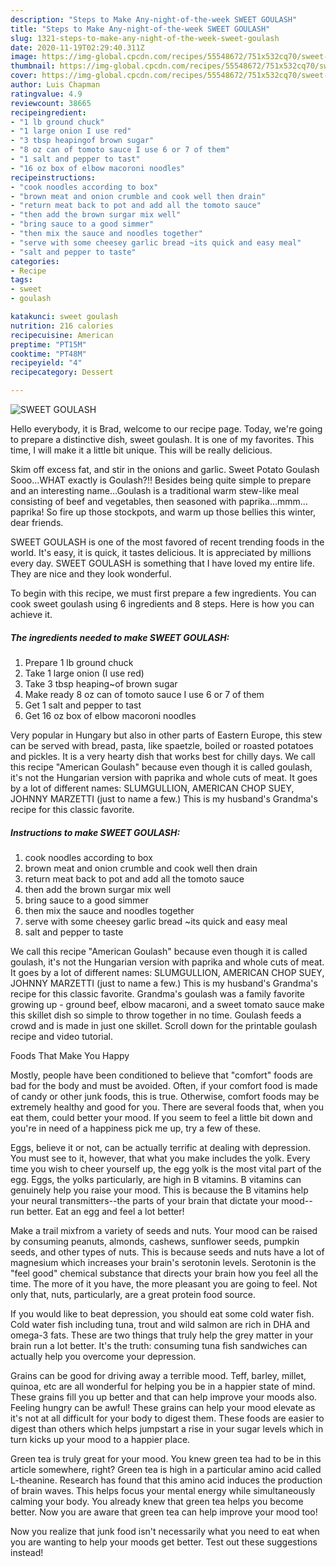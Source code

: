 ```yaml
---
description: "Steps to Make Any-night-of-the-week SWEET GOULASH"
title: "Steps to Make Any-night-of-the-week SWEET GOULASH"
slug: 1321-steps-to-make-any-night-of-the-week-sweet-goulash
date: 2020-11-19T02:29:40.311Z
image: https://img-global.cpcdn.com/recipes/55548672/751x532cq70/sweet-goulash-recipe-main-photo.jpg
thumbnail: https://img-global.cpcdn.com/recipes/55548672/751x532cq70/sweet-goulash-recipe-main-photo.jpg
cover: https://img-global.cpcdn.com/recipes/55548672/751x532cq70/sweet-goulash-recipe-main-photo.jpg
author: Luis Chapman
ratingvalue: 4.9
reviewcount: 38665
recipeingredient:
- "1 lb ground chuck"
- "1 large onion I use red"
- "3 tbsp heapingof brown sugar"
- "8 oz can of tomoto sauce I use 6 or 7 of them"
- "1 salt and pepper to tast"
- "16 oz box of elbow macoroni noodles"
recipeinstructions:
- "cook noodles according to box"
- "brown meat and onion crumble and cook well then drain"
- "return meat back to pot and add all the tomoto sauce"
- "then add the brown surgar mix well"
- "bring sauce to a good simmer"
- "then mix the sauce and noodles together"
- "serve with some cheesey garlic bread ~its quick and easy meal"
- "salt and pepper to taste"
categories:
- Recipe
tags:
- sweet
- goulash

katakunci: sweet goulash 
nutrition: 216 calories
recipecuisine: American
preptime: "PT15M"
cooktime: "PT48M"
recipeyield: "4"
recipecategory: Dessert

---
```



![SWEET GOULASH](https://img-global.cpcdn.com/recipes/55548672/751x532cq70/sweet-goulash-recipe-main-photo.jpg)

Hello everybody, it is Brad, welcome to our recipe page. Today, we're going to prepare a distinctive dish, sweet goulash. It is one of my favorites. This time, I will make it a little bit unique. This will be really delicious.

Skim off excess fat, and stir in the onions and garlic. Sweet Potato Goulash Sooo…WHAT exactly is Goulash?!! Besides being quite simple to prepare and an interesting name…Goulash is a traditional warm stew-like meal consisting of beef and vegetables, then seasoned with paprika…mmm…paprika! So fire up those stockpots, and warm up those bellies this winter, dear friends.

SWEET GOULASH is one of the most favored of recent trending foods in the world. It's easy, it is quick, it tastes delicious. It is appreciated by millions every day. SWEET GOULASH is something that I have loved my entire life. They are nice and they look wonderful.


To begin with this recipe, we must first prepare a few ingredients. You can cook sweet goulash using 6 ingredients and 8 steps. Here is how you can achieve it.

<!--inarticleads1-->

##### The ingredients needed to make SWEET GOULASH:

1. Prepare 1 lb ground chuck
1. Take 1 large onion (I use red)
1. Take 3 tbsp heaping~of brown sugar
1. Make ready 8 oz can of tomoto sauce I use 6 or 7 of them
1. Get 1 salt and pepper to tast
1. Get 16 oz box of elbow macoroni noodles


Very popular in Hungary but also in other parts of Eastern Europe, this stew can be served with bread, pasta, like spaetzle, boiled or roasted potatoes and pickles. It is a very hearty dish that works best for chilly days. We call this recipe &#34;American Goulash&#34; because even though it is called goulash, it&#39;s not the Hungarian version with paprika and whole cuts of meat. It goes by a lot of different names: SLUMGULLION, AMERICAN CHOP SUEY, JOHNNY MARZETTI (just to name a few.) This is my husband&#39;s Grandma&#39;s recipe for this classic favorite. 

<!--inarticleads2-->

##### Instructions to make SWEET GOULASH:

1. cook noodles according to box
1. brown meat and onion crumble and cook well then drain
1. return meat back to pot and add all the tomoto sauce
1. then add the brown surgar mix well
1. bring sauce to a good simmer
1. then mix the sauce and noodles together
1. serve with some cheesey garlic bread ~its quick and easy meal
1. salt and pepper to taste


We call this recipe &#34;American Goulash&#34; because even though it is called goulash, it&#39;s not the Hungarian version with paprika and whole cuts of meat. It goes by a lot of different names: SLUMGULLION, AMERICAN CHOP SUEY, JOHNNY MARZETTI (just to name a few.) This is my husband&#39;s Grandma&#39;s recipe for this classic favorite. Grandma&#39;s goulash was a family favorite growing up - ground beef, elbow macaroni, and a sweet tomato sauce make this skillet dish so simple to throw together in no time. Goulash feeds a crowd and is made in just one skillet. Scroll down for the printable goulash recipe and video tutorial. 

Foods That Make You Happy


Mostly, people have been conditioned to believe that "comfort" foods are bad for the body and must be avoided. Often, if your comfort food is made of candy or other junk foods, this is true. Otherwise, comfort foods may be extremely healthy and good for you. There are several foods that, when you eat them, could better your mood. If you seem to feel a little bit down and you're in need of a happiness pick me up, try a few of these.

Eggs, believe it or not, can be actually terrific at dealing with depression. You must see to it, however, that what you make includes the yolk. Every time you wish to cheer yourself up, the egg yolk is the most vital part of the egg. Eggs, the yolks particularly, are high in B vitamins. B vitamins can genuinely help you raise your mood. This is because the B vitamins help your neural transmitters--the parts of your brain that dictate your mood--run better. Eat an egg and feel a lot better!

Make a trail mixfrom a variety of seeds and nuts. Your mood can be raised by consuming peanuts, almonds, cashews, sunflower seeds, pumpkin seeds, and other types of nuts. This is because seeds and nuts have a lot of magnesium which increases your brain's serotonin levels. Serotonin is the "feel good" chemical substance that directs your brain how you feel all the time. The more of it you have, the more pleasant you are going to feel. Not only that, nuts, particularly, are a great protein food source.

If you would like to beat depression, you should eat some cold water fish. Cold water fish including tuna, trout and wild salmon are rich in DHA and omega-3 fats. These are two things that truly help the grey matter in your brain run a lot better. It's the truth: consuming tuna fish sandwiches can actually help you overcome your depression. 

Grains can be good for driving away a terrible mood. Teff, barley, millet, quinoa, etc are all wonderful for helping you be in a happier state of mind. These grains fill you up better and that can help improve your moods also. Feeling hungry can be awful! These grains can help your mood elevate as it's not at all difficult for your body to digest them. These foods are easier to digest than others which helps jumpstart a rise in your sugar levels which in turn kicks up your mood to a happier place.

Green tea is truly great for your mood. You knew green tea had to be in this article somewhere, right? Green tea is high in a particular amino acid called L-theanine. Research has found that this amino acid induces the production of brain waves. This helps focus your mental energy while simultaneously calming your body. You already knew that green tea helps you become better. Now you are aware that green tea can help improve your mood too!

Now you realize that junk food isn't necessarily what you need to eat when you are wanting to help your moods get better. Test out  these suggestions  instead!

